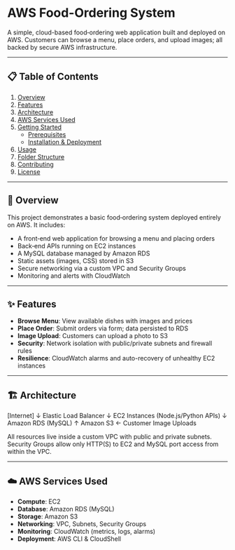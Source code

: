 # AWS Food-Ordering System

A simple, cloud-based food‐ordering web application built and deployed on AWS. Customers can browse a menu, place orders, and upload images; all backed by secure AWS infrastructure.

---

## 📋 Table of Contents
1. [Overview](#overview)  
2. [Features](#features)  
3. [Architecture](#architecture)  
4. [AWS Services Used](#aws-services-used)  
5. [Getting Started](#getting-started)  
   - [Prerequisites](#prerequisites)  
   - [Installation & Deployment](#installation--deployment)  
6. [Usage](#usage)  
7. [Folder Structure](#folder-structure)  
8. [Contributing](#contributing)  
9. [License](#license)  

---

## 🧐 Overview
This project demonstrates a basic food‐ordering system deployed entirely on AWS. It includes:
- A front‐end web application for browsing a menu and placing orders  
- Back‐end APIs running on EC2 instances  
- A MySQL database managed by Amazon RDS  
- Static assets (images, CSS) stored in S3  
- Secure networking via a custom VPC and Security Groups  
- Monitoring and alerts with CloudWatch  

---

## ✨ Features
- **Browse Menu**: View available dishes with images and prices  
- **Place Order**: Submit orders via form; data persisted to RDS  
- **Image Upload**: Customers can upload a photo to S3  
- **Security**: Network isolation with public/private subnets and firewall rules  
- **Resilience**: CloudWatch alarms and auto-recovery of unhealthy EC2 instances  

---

## 🏗 Architecture
[Internet]
↓
Elastic Load Balancer
↓
EC2 Instances (Node.js/Python APIs)
↓
Amazon RDS (MySQL)
↑
Amazon S3 ← Customer Image Uploads

All resources live inside a custom VPC with public and private subnets. Security Groups allow only HTTP(S) to EC2 and MySQL port access from within the VPC.

---

## ☁️ AWS Services Used
- **Compute**: EC2  
- **Database**: Amazon RDS (MySQL)  
- **Storage**: Amazon S3  
- **Networking**: VPC, Subnets, Security Groups  
- **Monitoring**: CloudWatch (metrics, logs, alarms)  
- **Deployment**: AWS CLI & CloudShell 
